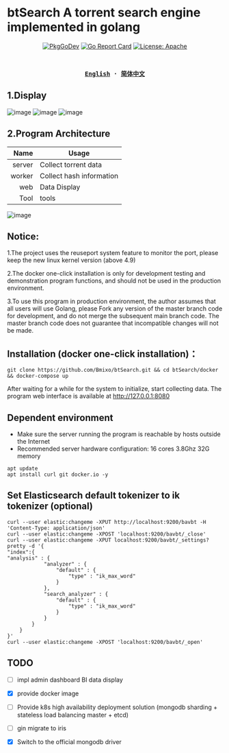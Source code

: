 # btSearch A torrent search engine implemented in golang
<p align="center">
  <a href="https://pkg.go.dev/github.com/Bmixo/btSearch"><img src="https://pkg.go.dev/badge/github.com/Bmixo/btSearch" alt="PkgGoDev"></a>
  <a href="https://goreportcard.com/report/github.com/Bmixo/btSearch"><img src="https://goreportcard.com/badge/github.com/Bmixo/btSearch" alt="Go Report Card"></a>
  <a href="https://github.com/Bmixo/btSearch"><img src="https://img.shields.io/badge/License-Apache-green.svg" alt="License: Apache"></a>
</p>
<br>

<div align="center">
<strong>
<samp>

[English](README.md) · [简体中文](README_CN.md)

</samp>
</strong>
</div>

## 1.Display

![image](https://raw.githubusercontent.com/Bmixo/btSearch/master/example/index_old.png)
![image](https://raw.githubusercontent.com/Bmixo/btSearch/master/example/index.PNG)
![image](https://raw.githubusercontent.com/Bmixo/btSearch/master/example/detail.PNG)

## 2.Program Architecture

Name   |  Usage
|------------:|-----------
server |  Collect torrent data
worker |  Collect hash information
web    |  Data Display
Tool   |  tools

![image](https://raw.githubusercontent.com/Bmixo/btSearch/master/example/framework.png)

## Notice:
1.The project uses the reuseport system feature to monitor the port, please keep the new linux kernel version (above 4.9)

2.The docker one-click installation is only for development testing and demonstration program functions, and should not be used in the production environment.

3.To use this program in production environment, the author assumes that all users will use Golang, please Fork any version of the master branch code for development, and do not merge the subsequent main branch code. The master branch code does not guarantee that incompatible changes will not be made.

## Installation (docker one-click installation)：
```
git clone https://github.com/Bmixo/btSearch.git && cd btSearch/docker && docker-compose up 
```
After waiting for a while for the system to initialize, start collecting data. The program web interface is available at http://127.0.0.1:8080

## Dependent environment
* Make sure the server running the program is reachable by hosts outside the Internet
* Recommended server hardware configuration: 16 cores 3.8Ghz 32G memory
```
apt update
apt install curl git docker.io -y
```



## Set Elasticsearch default tokenizer to ik tokenizer (optional)

```
curl --user elastic:changeme -XPUT http://localhost:9200/bavbt -H 'Content-Type: application/json'
curl --user elastic:changeme -XPOST 'localhost:9200/bavbt/_close'
curl --user elastic:changeme -XPUT localhost:9200/bavbt/_settings?pretty -d '{
"index":{
"analysis" : {
            "analyzer" : {
                "default" : {
                    "type" : "ik_max_word"
                }
            },
			"search_analyzer" : {
                "default" : {
                    "type" : "ik_max_word"
                }
            }
        }
    }
}'
curl --user elastic:changeme -XPOST 'localhost:9200/bavbt/_open'
```

## TODO

- [ ] impl admin dashboard BI data display
- [x] provide docker image
- [ ] Provide k8s high availability deployment solution (mongodb sharding + stateless load balancing master + etcd)
- [ ] gin migrate to iris
- [x] Switch to the official mongodb driver







